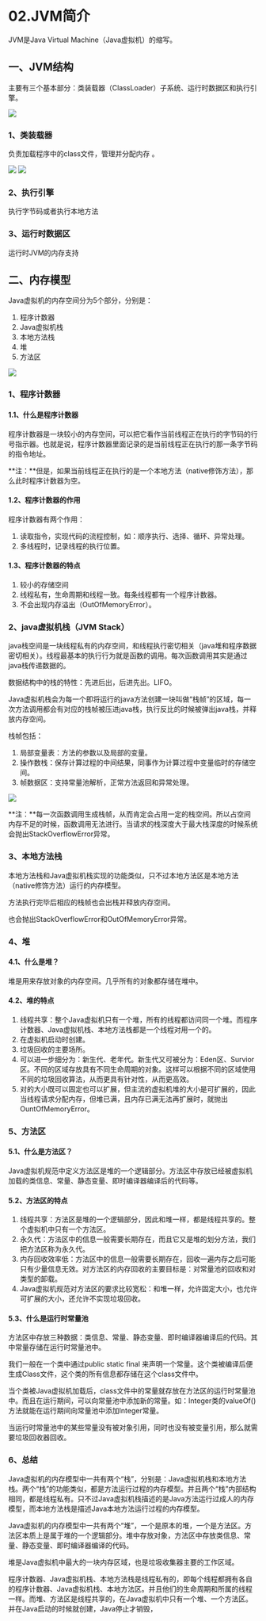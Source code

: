 # 02.JVM简介

 JVM是Java Virtual Machine（Java虚拟机）的缩写。

## 一、JVM结构

主要有三个基本部分：类装载器（ClassLoader）子系统、运行时数据区和执行引擎。

<img src="https://raw.githubusercontent.com/yulongshuai878/myTechnology/master/pic/07.JVM/JVM%E6%80%BB%E4%BD%93%E7%BB%93%E6%9E%84%E5%9B%BE.png" />

### 1、类装载器

  负责加载程序中的class文件，管理并分配内存 。

<img src="https://raw.githubusercontent.com/yulongshuai878/myTechnology/master/pic/07.JVM/%E7%B1%BB%E8%A3%85%E8%BD%BD%E5%99%A8.png" />

<img src="https://raw.githubusercontent.com/yulongshuai878/myTechnology/master/pic/07.JVM/%E7%B1%BB%E5%8A%A0%E8%BD%BD%E8%BF%87%E7%A8%8B.png" />

### 2、执行引擎

  执行字节码或者执行本地方法

### 3、运行时数据区

  运行时JVM的内存支持

## 二、内存模型

Java虚拟机的内存空间分为5个部分，分别是：

1. 程序计数器
2. Java虚拟机栈
3. 本地方法栈
4. 堆
5. 方法区

<img src="https://raw.githubusercontent.com/yulongshuai878/myTechnology/master/pic/07.JVM/JVM%E5%86%85%E5%AD%98%E6%A8%A1%E5%9E%8B.png" />

### 1、程序计数器

#### 1.1、什么是程序计数器

程序计数器是一块较小的内存空间，可以把它看作当前线程正在执行的字节码的行号指示器。也就是说，程序计数器里面记录的是当前线程正在执行的那一条字节码的指令地址。

**注：**但是，如果当前线程正在执行的是一个本地方法（native修饰方法），那么此时程序计数器为空。

#### 1.2、程序计数器的作用

程序计数器有两个作用：

1. 读取指令，实现代码的流程控制，如：顺序执行、选择、循环、异常处理。
2. 多线程时，记录线程的执行位置。

#### 1.3、程序计数器的特点

1. 较小的存储空间
2. 线程私有，生命周期和线程一致。每条线程都有一个程序计数器。
3. 不会出现内存溢出（OutOfMemoryError）。

### 2、java虚拟机栈（JVM Stack）

java栈空间是一块线程私有的内存空间，和线程执行密切相关（java堆和程序数据密切相关）。线程最基本的执行行为就是函数的调用。每次函数调用其实是通过java栈传递数据的。

数据结构中的栈的特性：先进后出，后进先出。LIFO。

Java虚拟机栈会为每一个即将运行的java方法创建一块叫做“栈帧”的区域，每一次方法调用都会有对应的栈帧被压进java栈，执行反比的时候被弹出java栈，并释放内存空间。

栈帧包括：

1. 局部变量表：方法的参数以及局部的变量。
2. 操作数栈：保存计算过程的中间结果，同事作为计算过程中变量临时的存储空间。
3. 帧数据区：支持常量池解析，正常方法返回和异常处理。

<img src="https://raw.githubusercontent.com/yulongshuai878/myTechnology/master/pic/07.JVM/Java%E8%99%9A%E6%8B%9F%E6%9C%BA%E6%A0%88.png" />

**注：**每一次函数调用生成栈帧，从而肯定会占用一定的栈空间。所以占空间内存不足的时候，函数调用无法进行。当请求的栈深度大于最大栈深度的时候系统会抛出StackOverflowError异常。

### 3、本地方法栈

本地方法栈和Java虚拟机栈实现的功能类似，只不过本地方法区是本地方法（native修饰方法）运行的内存模型。

方法执行完毕后相应的栈帧也会出栈并释放内存空间。

也会抛出StackOverflowError和OutOfMemoryError异常。

### 4、堆

#### 4.1、什么是堆？

堆是用来存放对象的内存空间。几乎所有的对象都存储在堆中。

#### 4.2、堆的特点

1. 线程共享：整个Java虚拟机只有一个堆，所有的线程都访问同一个堆。而程序计数器、Java虚拟机栈、本地方法栈都是一个线程对用一个的。
2. 在虚拟机启动时创建。
3. 垃圾回收的主要场所。
4. 可以进一步细分为：新生代、老年代。新生代又可被分为：Eden区、Survior区。不同的区域存放具有不同生命周期的对象。这样可以根据不同的区域使用不同的垃圾回收算法，从而更具有针对性，从而更高效。
5. 对的大小既可以固定也可以扩展，但主流的虚拟机堆的大小是可扩展的，因此当线程请求分配内存，但堆已满，且内存已满无法再扩展时，就抛出OuntOfMemoryError。

### 5、方法区

#### 5.1、什么是方法区？

Java虚拟机规范中定义方法区是堆的一个逻辑部分。方法区中存放已经被虚拟机加载的类信息、常量、静态变量、即时编译器编译后的代码等。

#### 5.2、方法区的特点

1. 线程共享：方法区是堆的一个逻辑部分，因此和堆一样，都是线程共享的。整个虚拟机中只有一个方法区。
2. 永久代：方法区中的信息一般需要长期存在，而且它又是堆的划分方法，我们把方法区称为永久代。
3. 内存回收效率低：方法区中的信息一般需要长期存在，回收一遍内存之后可能只有少量信息无效。对方法区的内存回收的主要目标是：对常量池的回收和对类型的卸载。
4. Java虚拟机规范对方法区的要求比较宽松：和堆一样，允许固定大小，也允许可扩展的大小，还允许不实现垃圾回收。

#### 5.3、什么是运行时常量池

方法区中存放三种数据：类信息、常量、静态变量、即时编译器编译后的代码。其中常量存储在运行时常量池中。

我们一般在一个类中通过public static final 来声明一个常量。这个类被编译后便生成Class文件，这个类的所有信息都存储在这个class文件中。

当个类被Java虚拟机加载后，class文件中的常量就存放在方法区的运行时常量池中。而且在运行期间，可以向常量池中添加新的常量。如：Integer类的valueOf()方法就能在运行期间向常量池中添加Integer常量。

当运行时常量池中的某些常量没有被对象引用，同时也没有被变量引用，那么就需要垃圾回收器回收。

### 6、总结

Java虚拟机的内存模型中一共有两个“栈”，分别是：Java虚拟机栈和本地方法栈。两个“栈”的功能类似，都是方法运行过程的内存模型。并且两个“栈”内部结构相同，都是线程私有。只不过Java虚拟机栈描述的是Java方法运行过成人的内存模型，而本地方法栈是描述Java本地方法运行过程的内存模型。

Java虚拟机的内存模型中一共有两个“堆”，一个是原本的堆，一个是方法区。方法区本质上是属于堆的一个逻辑部分。堆中存放对象，方法区中存放类信息、常量、静态变量、即时编译器编译的代码。

堆是Java虚拟机中最大的一块内存区域，也是垃圾收集器主要的工作区域。

程序计数器、Java虚拟机栈、本地方法栈是线程私有的，即每个线程都拥有各自的程序计数器、Java虚拟机栈、本地方法区。并且他们的生命周期和所属的线程一样。而堆、方法区是线程共享的，在Java虚拟机中只有一个堆、一个方法区。并在Java启动的时候就创建，Java停止才销毁，